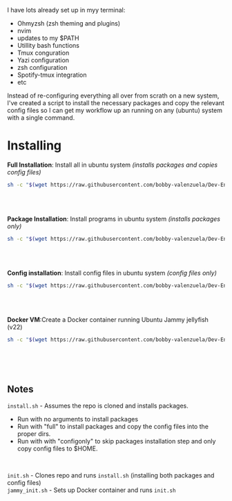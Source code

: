 I have lots already set up in myy terminal:
- Ohmyzsh (zsh theming and plugins)
- nvim
- updates to my $PATH
- Utillity bash functions
- Tmux conguration
- Yazi configuration
- zsh configuration
- Spotify-tmux integration
- etc

Instead of re-configuring everything all over from scrath on a new system, I've created a script to install the necessary packages and copy the relevant config files so I can get my workflow up an running on any (ubuntu) system with a single command.


# Installing

__Full Installation__: Install all in ubuntu system _(installs packages and copies config files)_
```bash
sh -c "$(wget https://raw.githubusercontent.com/bobby-valenzuela/Dev-Environment/refs/heads/main/init.sh -O -)"
```

<br />

<br />

__Package Installation__: Install programs in ubuntu system _(installs packages only)_
```bash
sh -c "$(wget https://raw.githubusercontent.com/bobby-valenzuela/Dev-Environment/refs/heads/main/init_installonly.sh -O -)"
```

<br />

<br />

__Config installation__: Install config files in ubuntu system _(config files only)_
```bash
sh -c "$(wget https://raw.githubusercontent.com/bobby-valenzuela/Dev-Environment/refs/heads/main/init_configonly.sh -O -)"
```

<br />

<br />

__Docker VM__:Create a Docker container running Ubuntu Jammy jellyfish (v22)  
```bash
sh -c "$(wget https://raw.githubusercontent.com/bobby-valenzuela/Dev-Environment/refs/heads/main/jammy_init.sh -O -)"
```

<br />

<br />

<br />

## Notes
`install.sh` - Assumes the repo is cloned and installs packages. 
- Run with no arguments to install packages
- Run with "full" to install packages and copy the config files into the proper dirs.
- Run with with "configonly" to skip packages installation step and only copy config files to $HOME.

<br />

`init.sh` - Clones repo and runs `install.sh` (installing both packages and config files)  
`jammy_init.sh` - Sets up Docker container and runs `init.sh`  
